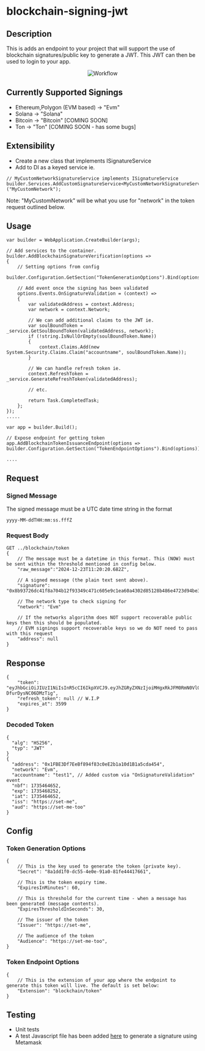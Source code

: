 # blockchain-signing-jwt

## Description

This is adds an endpoint to your project that will support the use of blockchain signatures/public key to generate a JWT. This JWT can then be used to login to your app.

<p align="center">
  <img src="https://github.com/user-attachments/assets/4c363e6e-a6f9-4851-8a69-1563847c6a10" alt="Workflow"/>
</p>

## Currently Supported Signings

- Ethereum,Polygon (EVM based) -> "Evm"
- Solana -> "Solana"
- Bitcoin -> "Bitcoin" [COMING SOON]
- Ton -> "Ton" [COMING SOON - has some bugs]

## Extensibility

- Create a new class that implements ISignatureService
- Add to DI as a keyed service ie.
```
// MyCustomNetworkSignatureService implements ISignatureService
builder.Services.AddCustomSignatureService<MyCustomNetworkSignatureService>("MyCustomNetwork");
```

Note: "MyCustomNetwork" will be what you use for "network" in the token request outlined below.

## Usage

```
var builder = WebApplication.CreateBuilder(args);

// Add services to the container.
builder.AddBlockchainSignatureVerification(options => 
{
    // Setting options from config
    builder.Configuration.GetSection("TokenGenerationOptions").Bind(options);

    // Add event once the signing has been validated
    options.Events.OnSignatureValidation = (context) =>
    {
        var validatedAddress = context.Address;
        var network = context.Network;

        // We can add additional claims to the JWT ie.
        var soulBoundToken = _service.GetSoulBoundToken(validatedAddress, network);
        if (!string.IsNullOrEmpty(soulBoundToken.Name))
        {
            context.Claims.Add(new System.Security.Claims.Claim("accountname", soulBoundToken.Name));
        }

        // We can handle refresh token ie. 
        context.RefreshToken = _service.GenerateRefreshToken(validatedAddress);

        // etc.

        return Task.CompletedTask;
    };
});
.....
```

```
var app = builder.Build();

// Expose endpoint for getting token
app.AddBlockchainTokenIssuanceEndpoint(options => builder.Configuration.GetSection("TokenEndpointOptions").Bind(options));

....
```

## Request

### Signed Message

The signed message must be a UTC date time string in the format 
```
yyyy-MM-ddTHH:mm:ss.fffZ
```

### Request Body

```
GET ../blockchain/token
{
    // The message must be a datetime in this format. This (NOW) must be sent within the threshold mentioned in config below. 
    "raw_message":"2024-12-23T11:20:20.682Z",

    // A signed message (the plain text sent above). 
    "signature": "0x8b93726dc41f8a704b12f93349c471c605e9c1ea60a4302d85128b486e4723d94be330bc6b0238cf246e6ebfe7e95c532bf4b461ad424900b110f87f952a89c81c",

    // The network type to check signing for
    "network": "Evm"

    // If the networks algorithm does NOT support recoverable public keys then this should be populated.
    // EVM signings support recoverable keys so we do NOT need to pass with this request
    "address": null
}
```

## Response

```
{
    "token": "eyJhbGciOiJIUzI1NiIsInR5cCI6IkpXVCJ9.eyJhZGRyZXNzIjoiMHgxRkJFM0RmN0VlQmY4OTRmODNjMGVFMmIxYTEwZDFCMWE1Y2RhNDU0IiwibmV0d29yayI6IkV2bSIsInRlc3QiOiJ0ZXN0MSIsIm5iZiI6MTczNTQ2NDY1MiwiZXhwIjoxNzM1NDY4MjUyLCJpYXQiOjE3MzU0NjQ2NTIsImlzcyI6Imh0dHBzOi8vc2V0LW1lIiwiYXVkIjoiaHR0cHM6Ly9zZXQtbWUtdG9vIn0.OFpjY6XxilHHz7ei6hbTW50VF-DfurDysNC06DMzTig",
    "refresh_token": null // W.I.P
    "expires_at": 3599
}
```

### Decoded Token
```
{
  "alg": "HS256",
  "typ": "JWT"
}
{
  "address": "0x1FBE3Df7EeBf894f83c0eE2b1a10d1B1a5cda454",
  "network": "Evm",
  "accountname": "test1", // Added custom via "OnSignatureValidation" event
  "nbf": 1735464652,
  "exp": 1735468252,
  "iat": 1735464652,
  "iss": "https://set-me",
  "aud": "https://set-me-too"
}
```

## Config

### Token Generation Options
```
{
    // This is the key used to generate the token (private key).
    "Secret": "8a1dd1f0-dc55-4e0e-91a0-81fe44417661",

    // This is the token expiry time. 
    "ExpiresInMinutes": 60,

    // This is threshold for the current time - when a message has been generated (message contents).
    "ExpiresThresholdInSeconds": 30,

    // The issuer of the token
    "Issuer": "https://set-me",

    // The audience of the token
    "Audience": "https://set-me-too",
}
```

### Token Endpoint Options
```
{
    // This is the extension of your app where the endpoint to generate this token will live. The default is set below:
    "Extension": "blockchain/token"
}
```

## Testing

- Unit tests
- A test Javascript file has been added [here](https://github.com/mshrm-studio/blockchain-signing-jwt/blob/main/Blockchain.Signing.Auth/Blockchain.Signing.Auth/JS/get-signature.js) to generate a signature using Metamask
